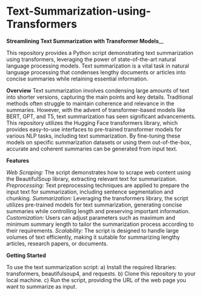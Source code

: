 # Text-Summarization-using-Transformers
**Streamlining Text Summarization with Transformer Models**__

This repository provides a Python script demonstrating text summarization using transformers, leveraging the power of state-of-the-art natural language processing models. Text summarization is a vital task in natural language processing that condenses lengthy documents or articles into concise summaries while retaining essential information.

**Overview**
Text summarization involves condensing large amounts of text into shorter versions, capturing the main points and key details. Traditional methods often struggle to maintain coherence and relevance in the summaries. However, with the advent of transformer-based models like BERT, GPT, and T5, text summarization has seen significant advancements. This repository utilizes the Hugging Face transformers library, which provides easy-to-use interfaces to pre-trained transformer models for various NLP tasks, including text summarization. By fine-tuning these models on specific summarization datasets or using them out-of-the-box, accurate and coherent summaries can be generated from input text.

**Features**

_Web Scraping:_ The script demonstrates how to scrape web content using the BeautifulSoup library, extracting relevant text for summarization.
_Preprocessing:_ Text preprocessing techniques are applied to prepare the input text for summarization, including sentence segmentation and chunking.
_Summarization:_ Leveraging the transformers library, the script utilizes pre-trained models for text summarization, generating concise summaries while controlling length and preserving important information.
_Customization:_ Users can adjust parameters such as maximum and minimum summary length to tailor the summarization process according to their requirements.
_Scalability:_ The script is designed to handle large volumes of text efficiently, making it suitable for summarizing lengthy articles, research papers, or documents.

**Getting Started**

To use the text summarization script:
a) Install the required libraries: transformers, beautifulsoup4, and requests.
b) Clone this repository to your local machine.
c) Run the script, providing the URL of the web page you want to summarize as input.
